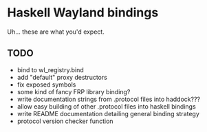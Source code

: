 # Haskell Wayland bindings #
Uh... these are what you'd expect.

## TODO ##
- bind to wl_registry.bind
- add "default" proxy destructors
- fix exposed symbols
- some kind of fancy FRP library binding?
- write documentation strings from .protocol files into haddock???
- allow easy building of other .protocol files into haskell bindings
- write README documentation detailing general binding strategy
- protocol version checker function
